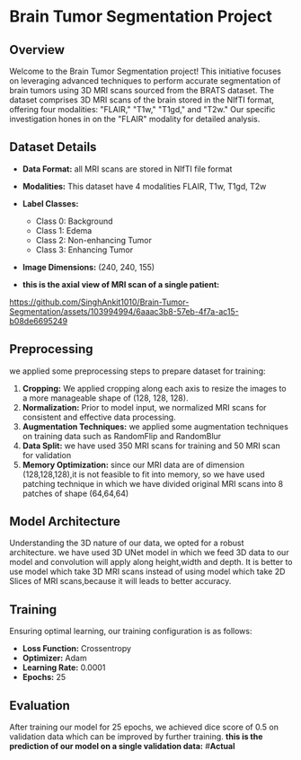 # Brain Tumor Segmentation Project

## Overview

Welcome to the Brain Tumor Segmentation project! This initiative focuses on leveraging advanced techniques to perform accurate segmentation of brain tumors using 3D MRI scans sourced from the BRATS dataset. The dataset comprises 3D MRI scans of the brain stored in the NIfTI format, offering four modalities: "FLAIR," "T1w," "T1gd," and "T2w." Our specific investigation hones in on the "FLAIR" modality for detailed analysis.

## Dataset Details

- **Data Format:** all MRI scans are stored in NIfTI file format
- **Modalities:** This dataset have 4 modalities FLAIR, T1w, T1gd, T2w
- **Label Classes:**
  - Class 0: Background
  - Class 1: Edema
  - Class 2: Non-enhancing Tumor
  - Class 3: Enhancing Tumor
- **Image Dimensions:** (240, 240, 155)

- **this is the axial view of MRI scan of a single patient:**

https://github.com/SinghAnkit1010/Brain-Tumor-Segmentation/assets/103994994/6aaac3b8-57eb-4f7a-ac15-b08de6695249



## Preprocessing 

we applied some preprocessing steps to prepare dataset for training:

1. **Cropping:** We applied cropping along each axis to resize the images to a more manageable shape of (128, 128, 128).
2. **Normalization:** Prior to model input, we normalized MRI scans for consistent and effective data processing.
3. **Augmentation Techniques:** we applied some augmentation techniques on training data such as RandomFlip and RandomBlur
4. **Data Split:** we have used 350 MRI scans for training and 50 MRI scan for validation
5. **Memory Optimization:** since our MRI data are of dimension (128,128,128),it is not feasible to fit into memory,
                             so we have used patching technique in which we have divided original MRI scans into 8 patches
                             of shape (64,64,64)

## Model Architecture

Understanding the 3D nature of our data, we opted for a robust architecture.
we have used 3D UNet model in which we feed 3D data to our model and convolution will apply along height,width and depth.
It is better to use model which take 3D MRI scans instead of using model which take 2D Slices of MRI scans,because it will leads to better accuracy.

## Training 

Ensuring optimal learning, our training configuration is as follows:

- **Loss Function:** Crossentropy
- **Optimizer:** Adam
- **Learning Rate:** 0.0001
- **Epochs:** 25

## Evaluation

After training our model for 25 epochs, we achieved dice score of 0.5 on validation data which can be improved by further training.
**this is the prediction of our model on a single validation data:**
#**Actual**


